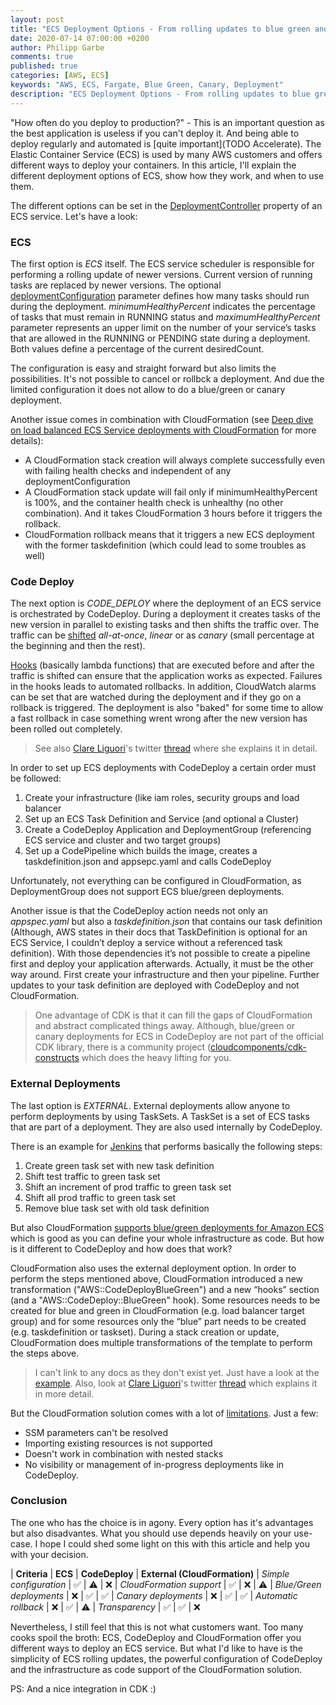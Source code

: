 ```yaml
---
layout: post
title: "ECS Deployment Options - From rolling updates to blue green and canary"
date: 2020-07-14 07:00:00 +0200
author: Philipp Garbe
comments: true
published: true
categories: [AWS, ECS]
keywords: "AWS, ECS, Fargate, Blue Green, Canary, Deployment"
description: "ECS Deployment Options - From rolling updates to blue green and canary"
---
```


"How often do you deploy to production?" - This is an important question as the best application is useless if you can't deploy it. And being able to deploy regularly and automated is [quite important](TODO Accelerate). 
The Elastic Container Service (ECS) is used by many AWS customers and offers different ways to deploy your containers. In this article, I'll explain the different deployment options of ECS, show how they work, and when to use them.

The different options can be set in the [DeploymentController](https://docs.aws.amazon.com/AmazonECS/latest/APIReference/API_DeploymentController.html) property of an ECS service. Let's have a look:

### ECS
The first option is _ECS_ itself. The ECS service scheduler is responsible for performing a rolling update of newer versions. Current version of running tasks are replaced by newer versions. The optional [deploymentConfiguration](TODO) parameter defines how many tasks should run during the deployment. _minimumHealthyPercent_ indicates the percentage of tasks that must remain in RUNNING status and _maximumHealthyPercent_ parameter represents an upper limit on the number of your service’s tasks that are allowed in the RUNNING or PENDING state during a deployment. Both values define a percentage of the current desiredCount.

The configuration is easy and straight forward but also limits the possibilities. It's not possible to cancel or rollbck a deployment. And due the limited configuration it does not allow to do a blue/green or canary deployment. 

Another issue comes in combination with CloudFormation (see [Deep dive on load balanced ECS Service deployments with CloudFormation](TODO) for more details):
  * A CloudFormation stack creation will always complete successfully even with failing health checks and independent of any deploymentConfiguration
  * A CloudFormation stack update will fail only if minimumHealthyPercent is 100%, and the container health check is unhealthy (no other combination). And it takes CloudFormation 3 hours before it triggers the rollback.
  * CloudFormation rollback means that it triggers a new ECS deployment with the former taskdefinition (which could lead to some troubles as well)


### Code Deploy
The next option is *CODE_DEPLOY* where the deployment of an ECS service is orchestrated by CodeDeploy. During a deployment it creates tasks of the new version in parallel to existing tasks and then shifts the traffic over. The traffic can be [shifted](https://docs.aws.amazon.com/codedeploy/latest/userguide/deployment-configurations.html#deployment-configuration-ecs) _all-at-once_, _linear_ or as _canary_ (small percentage at the beginning and then the rest). 

[Hooks](https://docs.aws.amazon.com/codedeploy/latest/userguide/reference-appspec-file-structure-hooks.html#appspec-hooks-ecs) (basically lambda functions) that are executed before and after the traffic is shifted can ensure that the application works as expected. Failures in the hooks leads to automated rollbacks. In addition, CloudWatch alarms can be set that are watched during the deployment and if they go on a rollback is triggered. The deployment is also "baked" for some time to allow a fast rollback in case something wrent wrong after the new version has been rolled out completely.

> See also [Clare Liguori](https://twitter.com/clare_liguori)'s twitter [thread](https://twitter.com/clare_liguori/status/1225566939306590208) where she explains it in detail. 

In order to set up ECS deployments with CodeDeploy a certain order must be followed:
1. Create your infrastructure (like iam roles, security groups and load balancer
2. Set up an ECS Task Definition and Service (and optional a Cluster)
3. Create a CodeDeploy Application and DeploymentGroup (referencing ECS service and cluster and two target groups)
4. Set up a CodePipeline which builds the image, creates a taskdefinition.json and appsepc.yaml and calls CodeDeploy

Unfortunately, not everything can be configured in CloudFormation, as DeploymentGroup does not support ECS blue/green deployments. 

Another issue is that the CodeDeploy action needs not only an _appspec.yaml_ but also a _taskdefinition.json_ that contains our task definition (Although, AWS states in their docs that TaskDefinition is optional for an ECS Service, I couldn’t deploy a service without a referenced task definition). With those dependencies it’s not possible to create a pipeline first and deploy your application afterwards. Actually, it must be the other way around. First create your infrastructure and then your pipeline. Further updates to your task definition are deployed with CodeDeploy and not CloudFormation.

> One advantage of CDK is that it can fill the gaps of CloudFormation and abstract complicated things away. Although, blue/green or canary deployments for ECS in CodeDeploy are not part of the official CDK library, there is a community project ([cloudcomponents/cdk-constructs](https://github.com/cloudcomponents/cdk-constructs/tree/master/packages/cdk-blue-green-container-deployment) which does the heavy lifting for you.


### External Deployments
The last option is _EXTERNAL_. External deployments allow anyone to perform deployments by using TaskSets. A TaskSet is a set of ECS tasks that are part of a deployment. They are also used internally by CodeDeploy. 

There is an example for [Jenkins](https://aws.amazon.com/blogs/containers/blue-green-deployments-with-the-ecs-external-deployment-controller/) that performs basically the following steps: 

1. Create green task set with new task definition
2. Shift test traffic to green task set
3. Shift an increment of prod traffic to green task set
4. Shift all prod traffic to green task set
5. Remove blue task set with old task definition


But also CloudFormation [supports blue/green deployments for Amazon ECS](https://aws.amazon.com/about-aws/whats-new/2020/05/aws-cloudformation-now-supports-blue-green-deployments-for-amazon-ecs/) which is good as you can define your whole infrastructure as code. But how is it different to CodeDeploy and how does that work? 

CloudFormation also uses the external deployment option. In order to perform the steps mentioned above, CloudFormation introduced a new transformation ("AWS::CodeDeployBlueGreen") and a new “hooks” section (and a "AWS::CodeDeploy::BlueGreen" hook). Some resources needs to be created for blue and green in CloudFormation (e.g. load balancer target group) and for some resources only the “blue” part needs to be created (e.g. taskdefinition or taskset). During a stack creation or update, CloudFormation does multiple transformations of the template to perform the steps above.

> I can't link to any docs as they don't exist yet. Just have a look at the [example](https://docs.aws.amazon.com/AWSCloudFormation/latest/UserGuide/blue-green.html). Also, look at [Clare Liguori](https://twitter.com/clare_liguori)'s twitter [thread](https://twitter.com/clare_liguori/status/1265645392038776834) which explains it in more detail.


But the CloudFormation solution comes with a lot of [limitations](https://docs.aws.amazon.com/AWSCloudFormation/latest/UserGuide/blue-green.html#blue-green-considerations). Just a few:

* SSM parameters can't be resolved
* Importing existing resources is not supported
* Doesn't work in combination with nested stacks
* No visibility or management of in-progress deployments like in CodeDeploy.


### Conclusion
The one who has the choice is in agony. Every option has it's advantages but also disadvantes. What you should use depends heavily on your use-case. I hope I could shed some light on this with this article and help you with your decision.

| __Criteria__ 	              | __ECS__ | __CodeDeploy__ | __External (CloudFormation)__
| _Simple configuration_      | ✅      | ⚠️              | ❌
| _CloudFormation support_ 	  | ✅      | ❌             | ⚠️
| _Blue/Green deployments_ 	  | ❌      | ✅             | ✅
| _Canary deployments_        | ❌      | ✅             | ✅
| _Automatic rollback_        | ❌      | ✅             | ⚠️
| _Transparency_              | ✅      | ✅             | ❌

Nevertheless, I still feel that this is not what customers want. Too many cooks spoil the broth: ECS, CodeDeploy and CloudFormation offer you different ways to deploy an ECS service. But what I'd like to have is the simplicity of ECS rolling updates, the powerful configuration of CodeDeploy and the infrastructure as code support of the CloudFormation solution. 

PS: And a nice integration in CDK :) 
